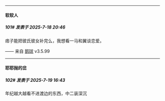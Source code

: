 ﻿
*****

####  软软人  
##### 101#       发表于 2025-7-18 20:46

痞子能把彼氏彼女补完么，我想看一马和翼谈恋爱。

—— 来自 [鹅球](https://www.pgyer.com/GcUxKd4w) v3.5.99


*****

####  耶耶抛的岔  
##### 102#       发表于 2025-7-19 16:43

年纪越大越看不进渡边的东西，中二装深沉

